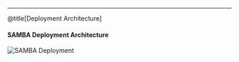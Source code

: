 ---

@title[Deployment Architecture]


#### SAMBA Deployment Architecture

![SAMBA Deployment](https://onetapbeyond.github.io/resource/img/samba/new-samba-deploy.jpg)
